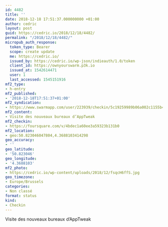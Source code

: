 ```yaml
---
id: 4482
title: ''
date: 2018-12-18 17:51:37.000000000 +01:00
author: cedric
layout: post
guid: https://cedric.io/2018/12/18/4482/
permalink: "/2018/12/18/4482/"
micropub_auth_response:
  token_type: Bearer
  scope: create update
  me: https://cedric.io/
  issued_by: https://cedric.io/wp-json/indieauth/1.0/token
  client_id: https://ownyourswarm.p3k.io
  issued_at: 1542614471
  user: 1
  last_accessed: 1545151916
mf2_type:
- h-entry
mf2_published:
- '2018-12-18T17:51:37+01:00'
mf2_syndication:
- https://www.swarmapp.com/user/223939/checkin/5c19259989b06a002c1155b4
mf2_content:
- Visite des nouveaux bureaux d’AppTweak
mf2_checkin:
- https://foursquare.com/v/4bdec1a60ee3a59323b131b0
mf2_location:
- geo:50.823046047804,4.3688103414298
geo_accuracy:
- ''
geo_latitude:
- '50.823046'
geo_longitude:
- '4.3688103'
mf2_photo:
- https://cedric.io/wp-content/uploads/2018/12/fsqcH6ffS.jpg
geo_timezone:
- Europe/Brussels
categories:
- Non classé
format: status
kind:
- Checkin
---
```

Visite des nouveaux bureaux d’AppTweak